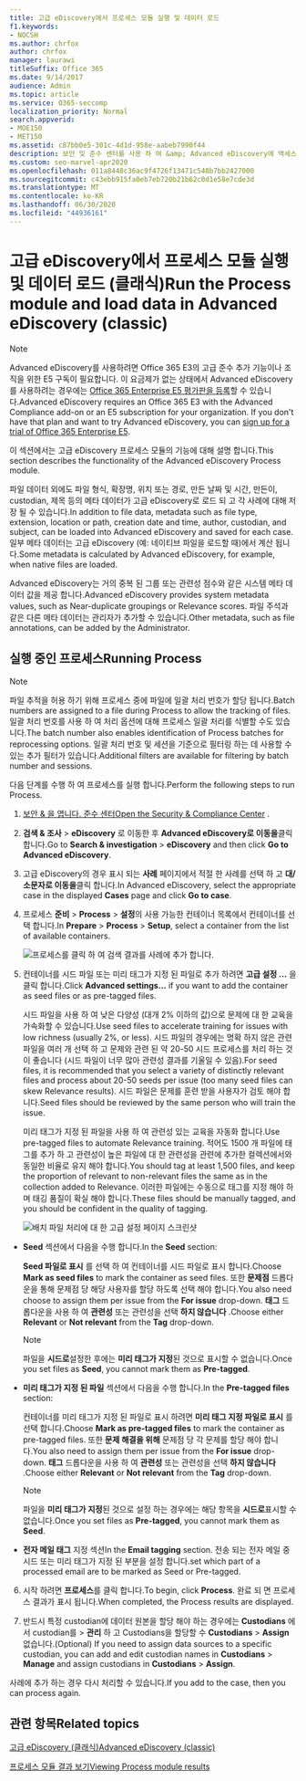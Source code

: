 ```yaml
---
title: 고급 eDiscovery에서 프로세스 모듈 실행 및 데이터 로드
f1.keywords:
- NOCSH
ms.author: chrfox
author: chrfox
manager: laurawi
titleSuffix: Office 365
ms.date: 9/14/2017
audience: Admin
ms.topic: article
ms.service: O365-seccomp
localization_priority: Normal
search.appverid:
- MOE150
- MET150
ms.assetid: c87bb0e5-301c-4d1d-958e-aabeb7990f44
description: 보안 및 준수 센터를 사용 하 여 &amp; Advanced eDiscovery에 액세스 하 고 서비스 케이스에 대해 프로세스 모듈을 실행 하는 방법을 알아봅니다.
ms.custom: seo-marvel-apr2020
ms.openlocfilehash: 011a8448c36ac9f4726f13471c548b7bb2427000
ms.sourcegitcommit: c43ebb915fa0eb7eb720b21b62c0d1e58e7cde3d
ms.translationtype: MT
ms.contentlocale: ko-KR
ms.lasthandoff: 06/30/2020
ms.locfileid: "44936161"
---
```

# <a name="run-the-process-module-and-load-data-in-advanced-ediscovery-classic"></a><span data-ttu-id="7b63e-103">고급 eDiscovery에서 프로세스 모듈 실행 및 데이터 로드 (클래식)</span><span class="sxs-lookup"><span data-stu-id="7b63e-103">Run the Process module and load data in Advanced eDiscovery (classic)</span></span>

> [!NOTE]
> <span data-ttu-id="7b63e-p101">Advanced eDiscovery를 사용하려면 Office 365 E3의 고급 준수 추가 기능이나 조직을 위한 E5 구독이 필요합니다. 이 요금제가 없는 상태에서 Advanced eDiscovery를 사용하려는 경우에는 [Office 365 Enterprise E5 평가판을 등록](https://go.microsoft.com/fwlink/p/?LinkID=698279)할 수 있습니다.</span><span class="sxs-lookup"><span data-stu-id="7b63e-p101">Advanced eDiscovery requires an Office 365 E3 with the Advanced Compliance add-on or an E5 subscription for your organization. If you don't have that plan and want to try Advanced eDiscovery, you can [sign up for a trial of Office 365 Enterprise E5](https://go.microsoft.com/fwlink/p/?LinkID=698279).</span></span> 
  
<span data-ttu-id="7b63e-106">이 섹션에서는 고급 eDiscovery 프로세스 모듈의 기능에 대해 설명 합니다.</span><span class="sxs-lookup"><span data-stu-id="7b63e-106">This section describes the functionality of the Advanced eDiscovery Process module.</span></span> 
  
<span data-ttu-id="7b63e-107">파일 데이터 외에도 파일 형식, 확장명, 위치 또는 경로, 만든 날짜 및 시간, 만든이, custodian, 제목 등의 메타 데이터가 고급 eDiscovery로 로드 되 고 각 사례에 대해 저장 될 수 있습니다.</span><span class="sxs-lookup"><span data-stu-id="7b63e-107">In addition to file data, metadata such as file type, extension, location or path, creation date and time, author, custodian, and subject, can be loaded into Advanced eDiscovery and saved for each case.</span></span> <span data-ttu-id="7b63e-108">일부 메타 데이터는 고급 eDiscovery (예: 네이티브 파일을 로드할 때)에서 계산 됩니다.</span><span class="sxs-lookup"><span data-stu-id="7b63e-108">Some metadata is calculated by Advanced eDiscovery, for example, when native files are loaded.</span></span> 
  
<span data-ttu-id="7b63e-109">Advanced eDiscovery는 거의 중복 된 그룹 또는 관련성 점수와 같은 시스템 메타 데이터 값을 제공 합니다.</span><span class="sxs-lookup"><span data-stu-id="7b63e-109">Advanced eDiscovery provides system metadata values, such as Near-duplicate groupings or Relevance scores.</span></span> <span data-ttu-id="7b63e-110">파일 주석과 같은 다른 메타 데이터는 관리자가 추가할 수 있습니다.</span><span class="sxs-lookup"><span data-stu-id="7b63e-110">Other metadata, such as file annotations, can be added by the Administrator.</span></span> 
  
## <a name="running-process"></a><span data-ttu-id="7b63e-111">실행 중인 프로세스</span><span class="sxs-lookup"><span data-stu-id="7b63e-111">Running Process</span></span>

> [!NOTE]
> <span data-ttu-id="7b63e-112">파일 추적을 허용 하기 위해 프로세스 중에 파일에 일괄 처리 번호가 할당 됩니다.</span><span class="sxs-lookup"><span data-stu-id="7b63e-112">Batch numbers are assigned to a file during Process to allow the tracking of files.</span></span> <span data-ttu-id="7b63e-113">일괄 처리 번호를 사용 하 여 처리 옵션에 대해 프로세스 일괄 처리를 식별할 수도 있습니다.</span><span class="sxs-lookup"><span data-stu-id="7b63e-113">The batch number also enables identification of Process batches for reprocessing options.</span></span> <span data-ttu-id="7b63e-114">일괄 처리 번호 및 세션을 기준으로 필터링 하는 데 사용할 수 있는 추가 필터가 있습니다.</span><span class="sxs-lookup"><span data-stu-id="7b63e-114">Additional filters are available for filtering by batch number and sessions.</span></span> 
  
<span data-ttu-id="7b63e-115">다음 단계를 수행 하 여 프로세스를 실행 합니다.</span><span class="sxs-lookup"><span data-stu-id="7b63e-115">Perform the following steps to run Process.</span></span>
  
1. <span data-ttu-id="7b63e-116">[보안 &amp; 을 엽니다. 준수 센터](go-to-the-securitycompliance-center.md)</span><span class="sxs-lookup"><span data-stu-id="7b63e-116">[Open the Security &amp; Compliance Center](go-to-the-securitycompliance-center.md) .</span></span> 
    
2. <span data-ttu-id="7b63e-117">**검색 &amp; 조사** \> **eDiscovery** 로 이동한 후 **Advanced eDiscovery로 이동을**클릭 합니다.</span><span class="sxs-lookup"><span data-stu-id="7b63e-117">Go to **Search &amp; investigation** \> **eDiscovery** and then click **Go to Advanced eDiscovery**.</span></span>
    
3. <span data-ttu-id="7b63e-118">고급 eDiscovery의 경우 표시 되는 **사례** 페이지에서 적절 한 사례를 선택 하 고 **대/소문자로 이동을**클릭 합니다.</span><span class="sxs-lookup"><span data-stu-id="7b63e-118">In Advanced eDiscovery, select the appropriate case in the displayed **Cases** page and click **Go to case**.</span></span>
    
4. <span data-ttu-id="7b63e-119">프로세스 **준비** \> **Process** \> **설정**의 사용 가능한 컨테이너 목록에서 컨테이너를 선택 합니다.</span><span class="sxs-lookup"><span data-stu-id="7b63e-119">In **Prepare** \> **Process** \> **Setup**, select a container from the list of available containers.</span></span>
    
    ![프로세스를 클릭 하 여 검색 결과를 사례에 추가 합니다.](../media/50bdc55c-d378-4881-b302-31ef785fa359.png)
  
5. <span data-ttu-id="7b63e-121">컨테이너를 시드 파일 또는 미리 태그가 지정 된 파일로 추가 하려면 **고급 설정 ...** 을 클릭 합니다.</span><span class="sxs-lookup"><span data-stu-id="7b63e-121">Click **Advanced settings...** if you want to add the container as seed files or as pre-tagged files.</span></span> 
    
    <span data-ttu-id="7b63e-122">시드 파일을 사용 하 여 낮은 다양성 (대개 2% 이하의 값)으로 문제에 대 한 교육을 가속화할 수 있습니다.</span><span class="sxs-lookup"><span data-stu-id="7b63e-122">Use seed files to accelerate training for issues with low richness (usually 2%, or less).</span></span> <span data-ttu-id="7b63e-123">시드 파일의 경우에는 명확 하지 않은 관련 파일을 여러 개 선택 하 고 문제와 관련 된 약 20-50 시드 프로세스를 처리 하는 것이 좋습니다 (시드 파일이 너무 많아 관련성 결과를 기울일 수 있음).</span><span class="sxs-lookup"><span data-stu-id="7b63e-123">For seed files, it is recommended that you select a variety of distinctly relevant files and process about 20-50 seeds per issue (too many seed files can skew Relevance results).</span></span> <span data-ttu-id="7b63e-124">시드 파일은 문제를 훈련 받을 사용자가 검토 해야 합니다.</span><span class="sxs-lookup"><span data-stu-id="7b63e-124">Seed files should be reviewed by the same person who will train the issue.</span></span>
    
    <span data-ttu-id="7b63e-125">미리 태그가 지정 된 파일을 사용 하 여 관련성 있는 교육을 자동화 합니다.</span><span class="sxs-lookup"><span data-stu-id="7b63e-125">Use pre-tagged files to automate Relevance training.</span></span> <span data-ttu-id="7b63e-126">적어도 1500 개 파일에 태그를 추가 하 고 관련성이 높은 파일에 대 한 관련성을 관련에 추가한 컬렉션에서와 동일한 비율로 유지 해야 합니다.</span><span class="sxs-lookup"><span data-stu-id="7b63e-126">You should tag at least 1,500 files, and keep the proportion of relevant to non-relevant files the same as in the collection added to Relevance.</span></span> <span data-ttu-id="7b63e-127">이러한 파일에는 수동으로 태그를 지정 해야 하며 태깅 품질이 확실 해야 합니다.</span><span class="sxs-lookup"><span data-stu-id="7b63e-127">These files should be manually tagged, and you should be confident in the quality of tagging.</span></span>
    
    ![배치 파일 처리에 대 한 고급 설정 페이지 스크린샷](../media/3c25cb78-4484-41e5-bd34-3753c7ab6cf2.jpg)
  
  - <span data-ttu-id="7b63e-129">**Seed** 섹션에서 다음을 수행 합니다.</span><span class="sxs-lookup"><span data-stu-id="7b63e-129">In the **Seed** section:</span></span> 
    
    <span data-ttu-id="7b63e-130">**Seed 파일로 표시** 를 선택 하 여 컨테이너를 시드 파일로 표시 합니다.</span><span class="sxs-lookup"><span data-stu-id="7b63e-130">Choose **Mark as seed files** to mark the container as seed files.</span></span> <span data-ttu-id="7b63e-131">또한 **문제점** 드롭다운을 통해 문제점 당 해당 사용자를 할당 하도록 선택 해야 합니다.</span><span class="sxs-lookup"><span data-stu-id="7b63e-131">You also need choose to assign them per issue from the **For issue** drop-down.</span></span> <span data-ttu-id="7b63e-132">**태그** 드롭다운을 사용 하 여 **관련성** 또는 관련성을 선택 **하지 않습니다** .</span><span class="sxs-lookup"><span data-stu-id="7b63e-132">Choose either **Relevant** or **Not relevant** from the **Tag** drop-down.</span></span> 
    
    > [!NOTE]
    > <span data-ttu-id="7b63e-133">파일을 **시드로**설정한 후에는 **미리 태그가 지정**된 것으로 표시할 수 없습니다.</span><span class="sxs-lookup"><span data-stu-id="7b63e-133">Once you set files as **Seed**, you cannot mark them as **Pre-tagged**.</span></span> 
  
  - <span data-ttu-id="7b63e-134">**미리 태그가 지정 된 파일** 섹션에서 다음을 수행 합니다.</span><span class="sxs-lookup"><span data-stu-id="7b63e-134">In the **Pre-tagged files** section:</span></span> 
    
    <span data-ttu-id="7b63e-135">컨테이너를 미리 태그가 지정 된 파일로 표시 하려면 **미리 태그 지정 파일로 표시** 를 선택 합니다.</span><span class="sxs-lookup"><span data-stu-id="7b63e-135">Choose **Mark as pre-tagged files** to mark the container as pre-tagged files.</span></span> <span data-ttu-id="7b63e-136">또한 **문제 해결을 위해** 문제점 당 각 문제를 할당 해야 합니다.</span><span class="sxs-lookup"><span data-stu-id="7b63e-136">You also need to assign them per issue from the **For issue** drop-down.</span></span> <span data-ttu-id="7b63e-137">**태그** 드롭다운을 사용 하 여 **관련성** 또는 관련성을 선택 **하지 않습니다** .</span><span class="sxs-lookup"><span data-stu-id="7b63e-137">Choose either **Relevant** or **Not relevant** from the **Tag** drop-down.</span></span> 
    
    > [!NOTE]
    > <span data-ttu-id="7b63e-138">파일을 **미리 태그가 지정**된 것으로 설정 하는 경우에는 해당 항목을 **시드로**표시할 수 없습니다.</span><span class="sxs-lookup"><span data-stu-id="7b63e-138">Once you set files as **Pre-tagged**, you cannot mark them as **Seed**.</span></span> 
  
  - <span data-ttu-id="7b63e-139">**전자 메일 태그** 지정 섹션</span><span class="sxs-lookup"><span data-stu-id="7b63e-139">In the **Email tagging** section.</span></span> <span data-ttu-id="7b63e-140">전송 되는 전자 메일 중 시드 또는 미리 태그가 지정 된 부분을 설정 합니다.</span><span class="sxs-lookup"><span data-stu-id="7b63e-140">set which part of a processed email are to be marked as Seed or Pre-tagged.</span></span> 
    
6. <span data-ttu-id="7b63e-141">시작 하려면 **프로세스**를 클릭 합니다.</span><span class="sxs-lookup"><span data-stu-id="7b63e-141">To begin, click **Process**.</span></span> <span data-ttu-id="7b63e-142">완료 되 면 프로세스 결과가 표시 됩니다.</span><span class="sxs-lookup"><span data-stu-id="7b63e-142">When completed, the Process results are displayed.</span></span>
    
7. <span data-ttu-id="7b63e-143">반드시 특정 custodian에 데이터 원본을 할당 해야 하는 경우에는 **Custodians** 에서 custodian를 \> **관리** 하 고 Custodians을 할당할 수 **Custodians** \> **Assign**없습니다.</span><span class="sxs-lookup"><span data-stu-id="7b63e-143">(Optional) If you need to assign data sources to a specific custodian, you can add and edit custodian names in **Custodians** \> **Manage** and assign custodians in **Custodians** \> **Assign**.</span></span> 
    
<span data-ttu-id="7b63e-144">사례에 추가 하는 경우 다시 처리할 수 있습니다.</span><span class="sxs-lookup"><span data-stu-id="7b63e-144">If you add to the case, then you can process again.</span></span>
  
## <a name="related-topics"></a><span data-ttu-id="7b63e-145">관련 항목</span><span class="sxs-lookup"><span data-stu-id="7b63e-145">Related topics</span></span>

[<span data-ttu-id="7b63e-146">고급 eDiscovery (클래식)</span><span class="sxs-lookup"><span data-stu-id="7b63e-146">Advanced eDiscovery (classic)</span></span>](office-365-advanced-ediscovery.md)
  
[<span data-ttu-id="7b63e-147">프로세스 모듈 결과 보기</span><span class="sxs-lookup"><span data-stu-id="7b63e-147">Viewing Process module results</span></span>](view-process-module-results-in-advanced-ediscovery.md)


